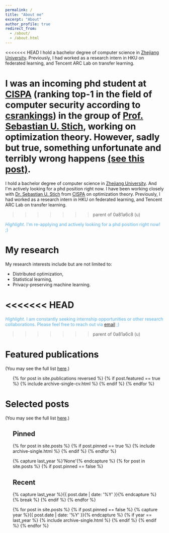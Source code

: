 ```yaml
---
permalink: /
title: "About me"
excerpt: "About"
author_profile: true
redirect_from: 
  - /about/
  - /about.html
---
```


<<<<<<< HEAD
I hold a bachelor degree of computer science in [Zhejiang University](https://www.zju.edu.cn/english/). Previously, I had worked as a research intern in HKU on federated learning, and Tencent ARC Lab on transfer learning. 

I was an incoming phd student at [CISPA](https://cispa.de/en/) (ranking top-1 in the field of computer security according to [csrankings](https://csrankings.org/#/fromyear/2012/toyear/2022/index?sec&world)) in the group of [Prof. Sebastian U. Stich](https://sstich.ch), working on optimization theory. However, sadly but true, something unfortunate and terribly wrong happens [(see this post)](/posts/2023/02/Shocked-by-the-bad-visa-decision).
=======
I hold a bachelor degree of computer science in [Zhejiang University](https://www.zju.edu.cn/english/). And I'm actively looking for a phd position right now. I have been working closely with [Dr. Sebastian U. Stich](http://sstich.ch) from [CISPA](https://cispa.de/en/) on optimization theory. Previously, I had worked as a research intern in HKU on federated learning, and Tencent ARC Lab on transfer learning. 
<!-- Please see [this post](/posts/2023/02/Shocked-by-the-bad-visa-decision) for the latest updates. -->
>>>>>>> parent of 0a81a6c8 (u)
<!-- I am an (incoming) PhD student at [CISPA Helmholtz Center for Information Security](https://cispa.de/en/) starting at 2022 fall. Prior to that, I received my bachelor degree of computer science in [Zhejiang University](https://www.zju.edu.cn/english/). -->


<!-- <span style="color:#58afe4">*Highlight.*
I am constantly seeking internship opportunities or other research collaborations. Please feel free to reach out via <a href="mailto:{{site.author.email}}">email</a> ;)</span> -->
<span style="color:#58afe4">*Highlight.*
I'm re-applying and actively looking for a phd position right now! ;)</span>


My research
======
My research interests include but are not limited to:
  - Distributed optimization,
  - Statistical learning,
  - Privacy-preserving machine learning.

<<<<<<< HEAD
=======
<span style="color:#58afe4">*Highlight.*
I am constantly seeking internship opportunities or other research collaborations. Please feel free to reach out via <a href="mailto:{{site.author.email}}">email</a> ;)</span>

>>>>>>> parent of 0a81a6c8 (u)

Featured publications 
======
(You may see the full list [here](/publications).)
  <ul>{% for post in site.publications reversed %}
    {% if post.featured == true %}
      {% include archive-single-cv.html %}
    {% endif %}
  {% endfor %}</ul>

Selected posts
======
(You may see the full list [here](/year-archive).)
  <ul><h2 class="archive__subtitle">Pinned</h2>
  {% for post in site.posts %}
    {% if post.pinned == true %}
      {% include archive-single.html %}
    {% endif %}
  {% endfor %}</ul>

  <ul>{% capture last_year %}'None'{% endcapture %}
  {% for post in site.posts %}
    {% if post.pinned == false %}
      <h2 class="archive__subtitle">Recent</h2>
      {% capture last_year %}{{ post.date | date: '%Y' }}{% endcapture %}
      {% break %}
    {% endif %}
  {% endfor %}
  
  {% for post in site.posts %}
    {% if post.pinned == false %}
      {% capture year %}{{ post.date | date: '%Y' }}{% endcapture %}
      {% if year == last_year %}
        {% include archive-single.html %}
      {% endif %}
    {% endif %}
  {% endfor %}</ul>